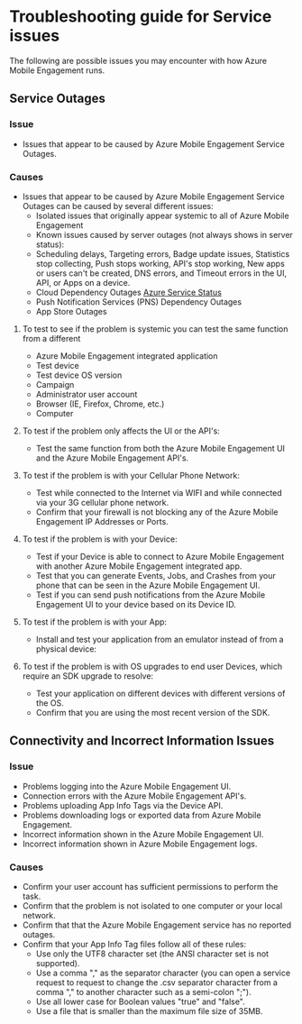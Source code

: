 <properties 
   pageTitle="Azure Mobile Engagement Troubleshooting Guide - Service" 
   description="Troubleshooting Guides for Azure Mobile Engagement" 
   services="mobile-engagement" 
   documentationCenter="" 
   authors="piyushjo" 
   manager="dwrede" 
   editor=""/>

<tags
   ms.service="mobile-engagement"
   ms.devlang="na"
   ms.topic="article"
   ms.tgt_pltfrm="mobile-multiple"
   ms.workload="mobile" 
   ms.date="06/18/2015"
   ms.author="piyushjo"/>

# Troubleshooting guide for Service issues

The following are possible issues you may encounter with how Azure Mobile Engagement runs.

## Service Outages

### Issue
- Issues that appear to be caused by Azure Mobile Engagement Service Outages.

### Causes
- Issues that appear to be caused by Azure Mobile Engagement Service Outages can be caused by several different issues:
    - Isolated issues that originally appear systemic to all of Azure Mobile Engagement
    - Known issues caused by server outages (not always shows in server status):
	- Scheduling delays, Targeting errors, Badge update issues, Statistics stop collecting, Push stops working, API's stop working, New apps or users can't be created, DNS errors, and Timeout errors in the UI, API, or Apps on a device.
    - Cloud Dependency Outages
[Azure Service Status](http://status.azure.com/)
    - Push Notification Services (PNS) Dependency Outages
    - App Store Outages

1) To test to see if the problem is systemic you can test the same function from a different
   
   - Azure Mobile Engagement integrated application
   - Test device
   - Test device OS version
   - Campaign
   - Administrator user account
   - Browser (IE, Firefox, Chrome, etc.)
   - Computer

2) To test if the problem only affects the UI or the API's:

   - Test the same function from both the Azure Mobile Engagement UI and the Azure Mobile Engagement API's.

3) To test if the problem is with your Cellular Phone Network:

   - Test while connected to the Internet via WIFI and while connected via your 3G cellular phone network.
   - Confirm that your firewall is not blocking any of the Azure Mobile Engagement IP Addresses or Ports.

4) To test if the problem is with your Device:

   - Test if your Device is able to connect to Azure Mobile Engagement with another Azure Mobile Engagement integrated app.
   - Test that you can generate Events, Jobs, and Crashes from your phone that can be seen in the Azure Mobile Engagement UI. 
   - Test if you can send push notifications from the Azure Mobile Engagement UI to your device based on its Device ID. 

5) To test if the problem is with your App:

   - Install and test your application from an emulator instead of from a physical device:
   
6) To test if the problem is with OS upgrades to end user Devices, which require an SDK upgrade to resolve:

   - Test your application on different devices with different versions of the OS.
   - Confirm that you are using the most recent version of the SDK.
 
## Connectivity and Incorrect Information Issues

### Issue
- Problems logging into the Azure Mobile Engagement UI.
- Connection errors with the Azure Mobile Engagement API's.
- Problems uploading App Info Tags via the Device API.
- Problems downloading logs or exported data from Azure Mobile Engagement.
- Incorrect information shown in the Azure Mobile Engagement UI.
- Incorrect information shown in Azure Mobile Engagement logs.

### Causes
* Confirm your user account has sufficient permissions to perform the task.
* Confirm that the problem is not isolated to one computer or your local network.
* Confirm that that the Azure Mobile Engagement service has no reported outages.
* Confirm that your App Info Tag files follow all of these rules:
	- Use only the UTF8 character set (the ANSI character set is not supported).
    - Use a comma "," as the separator character (you can open a service request to request to change the .csv separator character from a comma "," to another character such as a semi-colon ";").
    - Use all lower case for Boolean values "true" and "false".
    - Use a file that is smaller than the maximum file size of 35MB.
 